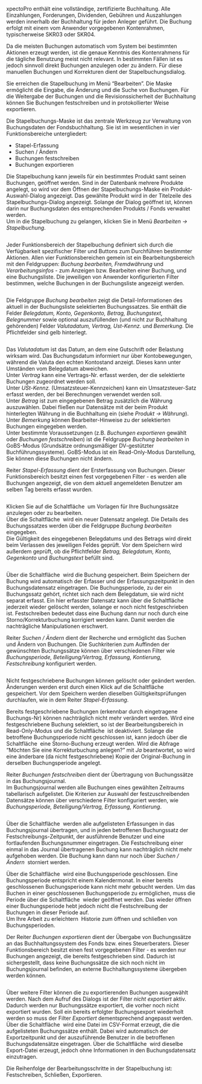 <!DOCTYPE html>
<html>
<head>
<meta charset="utf-8">
<meta name="viewport" content="width=device-width, initial-scale=1.0">
<title>912_Stapelbuchungen.md</title>
<link rel="stylesheet" href="https://stackedit.io/res-min/themes/base.css" />
<script type="text/javascript" src="https://cdn.mathjax.org/mathjax/latest/MathJax.js?config=TeX-AMS_HTML"></script>
</head>
<body><div class="container"><p>xpectoPro enthält eine vollständige, zertifizierte Buchhaltung. Alle Einzahlungen, Forderungen, Dividenden, Gebühren und Auszahlungen werden innerhalb der Buchhaltung für jeden Anleger geführt. Die Buchung erfolgt mit einem vom Anwender vorgegebenen Kontenrahmen, typischerweise SKR03 oder SKR04.</p>

<p>Da die meisten Buchungen automatisch vom System bei bestimmten Aktionen erzeugt werden, ist die genaue Kenntnis des Kontenrahmens für die tägliche Benutzung meist nicht relevant. In bestimmten Fällen ist es jedoch sinnvoll direkt Buchungen anzulegen oder zu ändern. Für diese manuellen Buchungen und Korrekturen dient der Stapelbuchungsdialog.</p>

<p>Sie erreichen die Stapelbuchung im Menü “Bearbeiten”. Die Maske ermöglicht die Eingabe, die Änderung und die Suche von Buchungen. Für die Weitergabe der Buchungen und die Revisionssicherheit der Buchhaltung können Sie Buchungen festschreiben und in protokollierter Weise exportieren.</p>

<p>Die Stapelbuchungs-Maske ist das zentrale Werkzeug zur Verwaltung von Buchungsdaten der Fondsbuchhaltung. Sie ist im wesentlichen in vier Funktionsbereiche untergliedert:</p>

<ul>
<li>Stapel-Erfassung</li>
<li>Suchen / Ändern</li>
<li>Buchungen festschreiben</li>
<li>Buchungen exportieren</li>
</ul>

<p>Die Stapelbuchung kann jeweils für ein bestimmtes Produkt samt seinen Buchungen, geöffnet werden. Sind in der Datenbank mehrere Produkte angelegt, so wird vor dem Öffnen der Stapelbuchungs-Maske ein Produkt-Auswahl-Dialog angezeigt. Das gewählte Produkt wird in der Titelzeile des Stapelbuchungs-Dialog angezeigt. Solange der Dialog geöffnet ist, können darin nur Buchungsdaten des entsprechenden Produkts / Fonds verwaltet werden. <br>
Um in die Stapelbuchung zu gelangen, klicken Sie in Menü <em>Bearbeiten → Stapelbuchung</em>.</p>

<p><img src="http://xpecto.github.io/docs/img/img_1439547282677.png" alt="" title=""></p>

<p>Jeder Funktionsbereich der Stapelbuchung definiert sich durch die Verfügbarkeit spezifischer Filter und Buttons zum Durchführen bestimmter Aktionen. Allen vier Funktionsbereichen gemein ist ein Bearbeitungsbereich mit den Feldgruppen: <em>Buchung bearbeiten, Fremdwährung</em> und <em>Verarbeitungsinfos</em> - zum Anzeigen bzw. Bearbeiten einer Buchung, und eine Buchungsliste. Die jeweiligen von Anwender konfigurierten Filter bestimmen, welche Buchungen in der Buchungsliste angezeigt werden. </p>

<p><img src="http://xpecto.github.io/docs/img/img_1439810233436.png" alt="" title=""></p>

<p>Die Feldgruppe <em>Buchung bearbeiten</em> zeigt die Detail-Informationen des aktuell in der Buchungsliste selektierten Buchungssatzes. Sie enthält die Felder <em>Belegdatum, Konto, Gegenkonto, Betrag, Buchungstext, Belegnummer</em> sowie optional auszufüllenden (und nicht zur Buchhaltung gehörenden) Felder <em>Valutadatum, Vertrag, Ust-Kennz.</em> und <em>Bemerkung.</em> Die Pflichtfelder sind gelb hinterlegt. </p>

<p><img src="http://xpecto.github.io/docs/img/img_1439798971081.png" alt="" title=""></p>

<p>Das <em>Valutadatum</em> ist das Datum, an dem eine Gutschrift oder Belastung wirksam wird. Das Buchungsdatum informiert nur über Kontobewegungen, während die Valuta den echten Kontostand anzeigt. Dieses kann unter Umständen vom Belegdatum abweichen.  <br>
Unter <em>Vertrag</em> kann eine Vertrags-Nr. erfasst werden, der die selektierte Buchungen zugeordnet werden soll.  <br>
Unter <em>USt-Kennz.</em> (Umsatzsteuer-Kennzeichen) kann ein Umsatzsteuer-Satz erfasst werden, der bei Berechnungen verwendet werden soll. <br>
Unter <em>Betrag</em> ist zum eingegebenen Betrag zusätzlich die Währung auszuwählen. Dabei fließen nur Datensätze mit der beim Produkt hinterlegten Währung in die Buchhaltung ein (siehe <em>Produkt → Währung</em>). <br>
Unter <em>Bemerkung</em> können Bearbeiter-Hinweise zu der selektierten Buchungen eingegeben werden. <br>
Unter bestimmte Voraussetzungen (z.B. <em>Buchungen exportieren</em> gewählt oder <em>Buchungen festschreiben</em>) ist die Feldgruppe <em>Buchung bearbeiten</em> in GoBS-Modus (Grundsätze ordnungsmäßiger DV-gestützter Buchführungssysteme). GoBS-Modus ist ein Read-Only-Modus Darstellung, Sie können diese Buchungen nicht ändern.</p>

<p>Reiter <em>Stapel-Erfassung</em> dient der Ersterfassung von Buchungen. Dieser Funktionsbereich besitzt einen fest vorgegebenen Filter - es werden alle Buchungen angezeigt, die von dem aktuell angemeldeten Benutzer am selben Tag bereits erfasst wurden. </p>

<p><img src="http://xpecto.github.io/docs/img/img_1439974032925.png" alt="" title=""></p>

<p>Klicken Sie auf die Schaltfläche <img src="http://xpecto.github.io/docs/img/img_1439974064694.png" alt="" title=""> um Vorlagen für Ihre Buchungssätze anzulegen oder zu bearbeiten. <br>
Über die Schaltfläche <img src="http://xpecto.github.io/docs/img/img_1439801023332.png" alt="" title=""> wird ein neuer Datensatz angelegt. Die Details des Buchungssatzes werden über die Feldgruppe <em>Buchung bearbeiten</em> eingegeben. <br>
Die Gültigkeit des eingegebenen Belegdatums und des Betrags wird direkt beim Verlassen des jeweiligen Feldes geprüft. Vor dem Speichern wird außerdem geprüft, ob die Pflichtfelder <em>Betrag, Belegdatum, Konto, Gegenkonto</em> und <em>Buchungstext</em> befüllt sind. </p>

<p><img src="http://xpecto.github.io/docs/img/img_1439812810573.png" alt="" title=""></p>

<p>Über die Schaltfläche <img src="http://xpecto.github.io/docs/img/img_1439804594653.png" alt="" title=""> wird die Buchung gespeichert. Beim Speichern der Buchung wird automatisch der Erfasser und der Erfassungszeitpunkt in den Buchungsdatensatz eingetragen. Die Buchungsperiode, zu der ein Buchungssatz gehört, richtet sich nach dem Belegdatum, sie wird nicht separat erfasst. Ein hier erfasster Datensatz kann über die Schaltfläche <img src="http://xpecto.github.io/docs/img/img_1439813538430.png" alt="" title=""> jederzeit wieder gelöscht werden, solange er noch nicht festgeschrieben ist. Festschreiben bedeutet dass eine Buchung dann nur noch durch eine Storno/Korrekturbuchung korrigiert werden kann. Damit werden die nachträgliche Manipulationen erschwert.</p>

<p>Reiter <em>Suchen / Ändern</em> dient der Recherche und ermöglicht das Suchen und Ändern von Buchungen. Die Suchkriterien zum Auffinden der gewünschten Buchungssätze können über verschiedenen Filter wie  <em>Buchungsperiode, Beteiligung/Vertrag, Erfassung, Kontierung, Festschreibung</em> konfiguriert werden.</p>

<p><img src="http://xpecto.github.io/docs/img/img_1439974891019.png" alt="" title=""></p>

<p>Nicht festgeschriebene Buchungen können gelöscht oder geändert werden. Änderungen werden erst durch einen Klick auf die Schaltfläche <img src="http://xpecto.github.io/docs/img/img_1439804594653.png" alt="" title=""> gespeichert. Vor dem Speichern werden dieselben Gültigkeitsprüfungen durchlaufen, wie in dem Reiter <em>Stapel-Erfassung</em>. </p>

<p>Bereits festgeschriebene Buchungen (erkennbar durch eingetragene Buchungs-Nr) können nachträglich nicht mehr verändert werden. Wird eine festgeschriebene Buchung selektiert, so ist der Bearbeitungsbereich in Read-Only-Modus und die Schaltfläche  <img src="http://xpecto.github.io/docs/img/img_1439813538430.png" alt="" title=""> ist deaktiviert. Solange die betroffene Buchungsperiode nicht geschlossen ist, kann jedoch über die Schaltfläche <img src="http://xpecto.github.io/docs/img/img_1439816158639.png" alt="" title=""> eine Storno-Buchung erzeugt werden. Wird die Abfrage “Möchten Sie eine Korrekturbuchung anlegen?” mit <em>Ja</em> beantwortet, so wird eine änderbare (da nicht festgeschriebene) Kopie der Original-Buchung in derselben Buchungsperiode angelegt.</p>

<p>Reiter <em>Buchungen festschreiben</em> dient der Übertragung von Buchungssätze in das Buchungsjournal.  <br>
Im Buchungsjournal werden alle Buchungen eines gewählten Zeitraums tabellarisch aufgelistet. Die Kriterien zur Auswahl der festzuschreibenden Datensätze können über verschiedene Filter konfiguriert werden, wie <em>Buchungsperiode, Beteiligung/Vertrag, Erfassung, Kontierung</em>. </p>

<p><img src="http://xpecto.github.io/docs/img/img_1439975378338.png" alt="" title=""></p>

<p>Über die Schaltfläche <img src="http://xpecto.github.io/docs/img/img_1439820973695.png" alt="" title=""> werden alle aufgelisteten Erfassungen in das Buchungsjournal übertragen, und in jeden betroffenen Buchungssatz der Festschreibungs-Zeitpunkt, der ausführende Benutzer und eine fortlaufenden Buchungsnummer eingetragen. Die Festschreibung einer einmal in das Journal übertragenen Buchung kann nachträglich nicht mehr aufgehoben werden. Die Buchung kann dann nur noch über <em>Suchen / Ändern</em> <img src="http://xpecto.github.io/docs/img/img_1439816158639.png" alt="" title=""> storniert werden.</p>

<p>Über die Schaltfläche <img src="http://xpecto.github.io/docs/img/img_1439820230811.png" alt="" title=""> wird eine Buchungsperiode geschlossen. Eine Buchungsperiode entspricht einem Kalendermonat. In einer bereits geschlossenen Buchungsperiode kann nicht mehr gebucht werden. Um das Buchen in einer geschlossenen Buchungsperiode zu ermöglichen, muss die Periode über die Schaltfläche <img src="http://xpecto.github.io/docs/img/img_1439820257578.png" alt="" title=""> wieder geöffnet werden. Das wieder öffnen einer Buchungsperiode hebt jedoch nicht die Festschreibung der Buchungen in dieser Periode auf. <br>
Um Ihre Arbeit zu erleichtern <img src="http://xpecto.github.io/docs/img/img_1439975955612.png" alt="" title=""> Historie zum öffnen und schließen von Buchungsperioden.</p>

<p>Der Reiter <em>Buchungen exportieren</em> dient der Übergabe von Buchungssätze an das Buchhaltungssystem des Fonds bzw. eines Steuerberaters. Dieser Funktionsbereich besitzt einen fest vorgegebenen Filter - es werden nur Buchungen angezeigt, die bereits festgeschrieben sind. Dadurch ist sichergestellt, dass keine Buchungssätze die sich noch nicht im Buchungsjournal befinden, an externe Buchhaltungssysteme übergeben werden können. </p>

<p><img src="http://xpecto.github.io/docs/img/img_1439975835584.png" alt="" title=""></p>

<p>Über weitere Filter können die zu exportierenden Buchungen ausgewählt werden. Nach dem Aufruf des Dialogs ist der Filter <em>nicht exportiert</em> aktiv. Dadurch werden nur Buchungssätze exportiert, die vorher noch nicht exportiert wurden. Soll ein bereits erfolgter Buchungsexport wiederholt werden so muss der Filter <em>Exportiert</em> dementsprechend angepasst werden.  <br>
Über die Schaltfläche <img src="http://xpecto.github.io/docs/img/img_1439892039334.png" alt="" title=""> wird eine Datei im CSV-Format erzeugt, die die aufgelisteten Buchungssätze enthält. Dabei wird automatisch der Exportzeitpunkt und der auszuführende Benutzer in die betroffenen Buchungsdatensätze eingetragen. Über die Schaltfläche <img src="http://xpecto.github.io/docs/img/img_1439894313567.png" alt="" title=""> wird dieselbe Export-Datei erzeugt, jedoch ohne Informationen in den Buchungsdatensatz einzutragen.</p>

<p>Die Reihenfolge der Bearbeitungsschritte in der Stapelbuchung ist: Festschreiben, Schließen, Exportieren.</p></div></body>
</html>